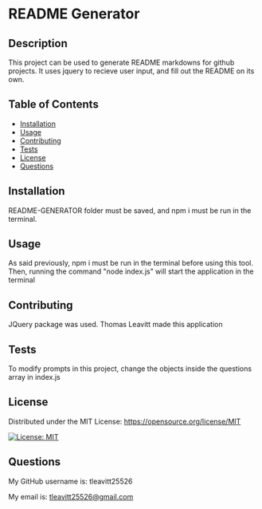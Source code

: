 # README Generator

## Description

This project can be used to generate README markdowns for github projects. It uses jquery to recieve user input, and fill out the README on its own.

## Table of Contents

- [Installation](#installation)
- [Usage](#usage)
- [Contributing](#contributing)
- [Tests](#tests)
- [License](#license)
- [Questions](#questions)

## Installation

README-GENERATOR folder must be saved, and npm i must be run in the terminal.

## Usage

As said previously, npm i must be run in the terminal before using this tool. Then, running the command "node index.js" will start the application in the terminal

## Contributing

JQuery package was used. Thomas Leavitt made this application

## Tests

To modify prompts in this project, change the objects inside the questions array in index.js

## License

Distributed under the MIT License: https://opensource.org/license/MIT

 [![License: MIT](https://img.shields.io/badge/License-MIT-yellow.svg)](https://opensource.org/licenses/MIT)

## Questions

My GitHub username is: tleavitt25526

My email is: tleavitt25526@gmail.com

